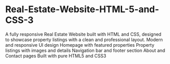 # Real-Estate-Website-HTML-5-and-CSS-3
A fully responsive Real Estate Website built with HTML and CSS, designed to showcase property listings with a clean and professional layout. Modern and responsive UI design  Homepage with featured properties  Property listings with images and details  Navigation bar and footer section  About and Contact pages  Built with pure HTML5 and CSS3

